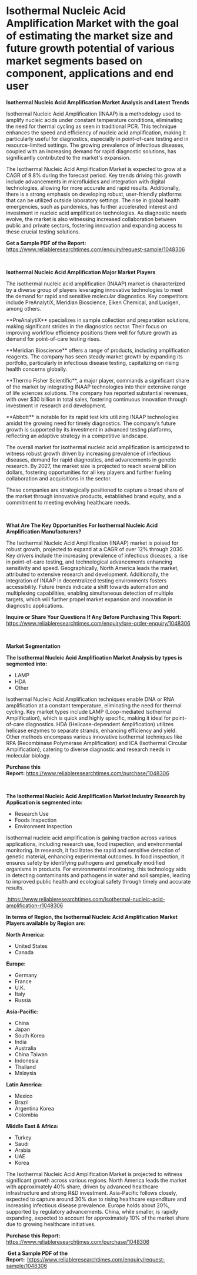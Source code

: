 <p><h1>Isothermal Nucleic Acid Amplification Market with the goal of estimating the market size and future growth potential of various market segments based on component, applications and end user</h1></p><p><strong>Isothermal Nucleic Acid Amplification Market Analysis and Latest Trends</strong></p>
<p><p>Isothermal Nucleic Acid Amplification (INAAP) is a methodology used to amplify nucleic acids under constant temperature conditions, eliminating the need for thermal cycling as seen in traditional PCR. This technique enhances the speed and efficiency of nucleic acid amplification, making it particularly useful for diagnostics, especially in point-of-care testing and in resource-limited settings. The growing prevalence of infectious diseases, coupled with an increasing demand for rapid diagnostic solutions, has significantly contributed to the market's expansion.</p><p>The Isothermal Nucleic Acid Amplification Market is expected to grow at a CAGR of 9.8% during the forecast period. Key trends driving this growth include advancements in microfluidics and integration with digital technologies, allowing for more accurate and rapid results. Additionally, there is a strong emphasis on developing robust, user-friendly platforms that can be utilized outside laboratory settings. The rise in global health emergencies, such as pandemics, has further accelerated interest and investment in nucleic acid amplification technologies. As diagnostic needs evolve, the market is also witnessing increased collaboration between public and private sectors, fostering innovation and expanding access to these crucial testing solutions.</p></p>
<p><strong>Get a Sample PDF of the Report:&nbsp;</strong> <a href="https://www.reliableresearchtimes.com/enquiry/request-sample/1048306?utm_campaign=3216&utm_medium=2&utm_source=Github&utm_content=ia&utm_term=13042025&utm_id=isothermal-nucleic-acid-amplification">https://www.reliableresearchtimes.com/enquiry/request-sample/1048306</a></p>
<p>&nbsp;</p>
<p><strong>Isothermal Nucleic Acid Amplification Major Market Players</strong></p>
<p><p>The isothermal nucleic acid amplification (INAAP) market is characterized by a diverse group of players leveraging innovative technologies to meet the demand for rapid and sensitive molecular diagnostics. Key competitors include PreAnalytiX, Meridian Bioscience, Eiken Chemical, and Lucigen, among others.</p><p>**PreAnalytiX** specializes in sample collection and preparation solutions, making significant strides in the diagnostics sector. Their focus on improving workflow efficiency positions them well for future growth as demand for point-of-care testing rises.</p><p>**Meridian Bioscience** offers a range of products, including amplification reagents. The company has seen steady market growth by expanding its portfolio, particularly in infectious disease testing, capitalizing on rising health concerns globally.</p><p>**Thermo Fisher Scientific**, a major player, commands a significant share of the market by integrating INAAP technologies into their extensive range of life sciences solutions. The company has reported substantial revenues, with over $30 billion in total sales, fostering continuous innovation through investment in research and development.</p><p>**Abbott** is notable for its rapid test kits utilizing INAAP technologies amidst the growing need for timely diagnostics. The company’s future growth is supported by its investment in advanced testing platforms, reflecting an adaptive strategy in a competitive landscape.</p><p>The overall market for isothermal nucleic acid amplification is anticipated to witness robust growth driven by increasing prevalence of infectious diseases, demand for rapid diagnostics, and advancements in genetic research. By 2027, the market size is projected to reach several billion dollars, fostering opportunities for all key players and further fueling collaboration and acquisitions in the sector. </p><p>These companies are strategically positioned to capture a broad share of the market through innovative products, established brand equity, and a commitment to meeting evolving healthcare needs.</p></p>
<p>&nbsp;</p>
<p><strong>What Are The Key Opportunities For Isothermal Nucleic Acid Amplification Manufacturers?</strong></p>
<p><p>The Isothermal Nucleic Acid Amplification (INAAP) market is poised for robust growth, projected to expand at a CAGR of over 12% through 2030. Key drivers include the increasing prevalence of infectious diseases, a rise in point-of-care testing, and technological advancements enhancing sensitivity and speed. Geographically, North America leads the market, attributed to extensive research and development. Additionally, the integration of INAAP in decentralized testing environments fosters accessibility. Future trends indicate a shift towards automation and multiplexing capabilities, enabling simultaneous detection of multiple targets, which will further propel market expansion and innovation in diagnostic applications.</p></p>
<p><strong>Inquire or Share Your Questions If Any Before Purchasing This Report:</strong> <a href="https://www.reliableresearchtimes.com/enquiry/pre-order-enquiry/1048306?utm_campaign=3216&utm_medium=2&utm_source=Github&utm_content=ia&utm_term=13042025&utm_id=isothermal-nucleic-acid-amplification">https://www.reliableresearchtimes.com/enquiry/pre-order-enquiry/1048306</a></p>
<p>&nbsp;</p>
<p><strong>Market Segmentation</strong></p>
<p><strong>The Isothermal Nucleic Acid Amplification Market Analysis by types is segmented into:</strong></p>
<p><ul><li>LAMP</li><li>HDA</li><li>Other</li></ul></p>
<p><p>Isothermal Nucleic Acid Amplification techniques enable DNA or RNA amplification at a constant temperature, eliminating the need for thermal cycling. Key market types include LAMP (Loop-mediated Isothermal Amplification), which is quick and highly specific, making it ideal for point-of-care diagnostics. HDA (Helicase-dependent Amplification) utilizes helicase enzymes to separate strands, enhancing efficiency and yield. Other methods encompass various innovative isothermal techniques like RPA (Recombinase Polymerase Amplification) and ICA (Isothermal Circular Amplification), catering to diverse diagnostic and research needs in molecular biology.</p></p>
<p><strong>Purchase this Report:&nbsp;</strong><a href="https://www.reliableresearchtimes.com/purchase/1048306?utm_campaign=3216&utm_medium=2&utm_source=Github&utm_content=ia&utm_term=13042025&utm_id=isothermal-nucleic-acid-amplification">https://www.reliableresearchtimes.com/purchase/1048306</a></p>
<p>&nbsp;</p>
<p><strong>The Isothermal Nucleic Acid Amplification Market Industry Research by Application is segmented into:</strong></p>
<p><ul><li>Research Use</li><li>Foods Inspection</li><li>Environment Inspection</li></ul></p>
<p><p>Isothermal nucleic acid amplification is gaining traction across various applications, including research use, food inspection, and environmental monitoring. In research, it facilitates the rapid and sensitive detection of genetic material, enhancing experimental outcomes. In food inspection, it ensures safety by identifying pathogens and genetically modified organisms in products. For environmental monitoring, this technology aids in detecting contaminants and pathogens in water and soil samples, leading to improved public health and ecological safety through timely and accurate results.</p></p>
<p><a href="https://www.reliableresearchtimes.com/isothermal-nucleic-acid-amplification-r1048306?utm_campaign=3216&utm_medium=2&utm_source=Github&utm_content=ia&utm_term=13042025&utm_id=isothermal-nucleic-acid-amplification">&nbsp;https://www.reliableresearchtimes.com/isothermal-nucleic-acid-amplification-r1048306</a></p>
<p><strong>In terms of Region, the Isothermal Nucleic Acid Amplification Market Players available by Region are:</strong></p>
<p>
    <p> <strong> North America: </strong>
        <ul>
            <li>United States</li>
            <li>Canada</li>
        </ul>
        </p> 
    <p> <strong> Europe: </strong>
        <ul>
            <li>Germany</li>
            <li>France</li>
            <li>U.K.</li>
            <li>Italy</li>
            <li>Russia</li>
        </ul>
        </p> 
    <p> <strong> Asia-Pacific: </strong>
        <ul>
            <li>China</li>
            <li>Japan</li>
            <li>South Korea</li>
            <li>India</li>
            <li>Australia</li>
            <li>China Taiwan</li>
            <li>Indonesia</li>
            <li>Thailand</li>
            <li>Malaysia</li>
        </ul>
        </p> 
    <p> <strong> Latin America: </strong>
        <ul>
            <li>Mexico</li>
            <li>Brazil</li>
            <li>Argentina Korea</li>
            <li>Colombia</li>
        </ul>
        </p> 
    <p> <strong> Middle East & Africa: </strong>
        <ul>
            <li>Turkey</li>
            <li>Saudi</li>
            <li>Arabia</li>
            <li>UAE</li>
            <li>Korea</li>
        </ul>
    </p>
    </p>
<p><p>The Isothermal Nucleic Acid Amplification Market is projected to witness significant growth across various regions. North America leads the market with approximately 40% share, driven by advanced healthcare infrastructure and strong R&D investment. Asia-Pacific follows closely, expected to capture around 30% due to rising healthcare expenditure and increasing infectious disease prevalence. Europe holds about 20%, supported by regulatory advancements. China, while smaller, is rapidly expanding, expected to account for approximately 10% of the market share due to growing healthcare initiatives.</p></p>
<p><strong>Purchase this Report: </strong><a href="https://www.reliableresearchtimes.com/purchase/1048306?utm_campaign=3216&utm_medium=2&utm_source=Github&utm_content=ia&utm_term=13042025&utm_id=isothermal-nucleic-acid-amplification">https://www.reliableresearchtimes.com/purchase/1048306</a></p>
<p>&nbsp;<strong>Get a Sample PDF of the Report:&nbsp;&nbsp;</strong><a href="https://www.reliableresearchtimes.com/enquiry/request-sample/1048306?utm_campaign=3216&utm_medium=2&utm_source=Github&utm_content=ia&utm_term=13042025&utm_id=isothermal-nucleic-acid-amplification">https://www.reliableresearchtimes.com/enquiry/request-sample/1048306</a></p>
<p><strong></strong></p>
<p><p></p><p></p><p></p></p>